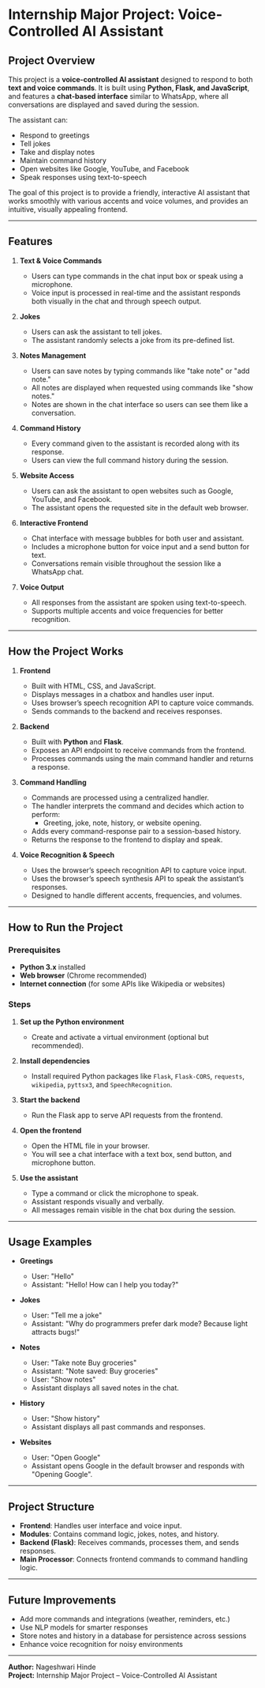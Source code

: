 # Internship Major Project: Voice-Controlled AI Assistant

## Project Overview
This project is a **voice-controlled AI assistant** designed to respond to both **text and voice commands**. It is built using **Python, Flask, and JavaScript**, and features a **chat-based interface** similar to WhatsApp, where all conversations are displayed and saved during the session.

The assistant can:
- Respond to greetings
- Tell jokes
- Take and display notes
- Maintain command history
- Open websites like Google, YouTube, and Facebook
- Speak responses using text-to-speech

The goal of this project is to provide a friendly, interactive AI assistant that works smoothly with various accents and voice volumes, and provides an intuitive, visually appealing frontend.

---

## Features

1. **Text & Voice Commands**
   - Users can type commands in the chat input box or speak using a microphone.
   - Voice input is processed in real-time and the assistant responds both visually in the chat and through speech output.

2. **Jokes**
   - Users can ask the assistant to tell jokes.
   - The assistant randomly selects a joke from its pre-defined list.

3. **Notes Management**
   - Users can save notes by typing commands like "take note" or "add note."
   - All notes are displayed when requested using commands like "show notes."
   - Notes are shown in the chat interface so users can see them like a conversation.

4. **Command History**
   - Every command given to the assistant is recorded along with its response.
   - Users can view the full command history during the session.

5. **Website Access**
   - Users can ask the assistant to open websites such as Google, YouTube, and Facebook.
   - The assistant opens the requested site in the default web browser.

6. **Interactive Frontend**
   - Chat interface with message bubbles for both user and assistant.
   - Includes a microphone button for voice input and a send button for text.
   - Conversations remain visible throughout the session like a WhatsApp chat.

7. **Voice Output**
   - All responses from the assistant are spoken using text-to-speech.
   - Supports multiple accents and voice frequencies for better recognition.

---

## How the Project Works

1. **Frontend**
   - Built with HTML, CSS, and JavaScript.
   - Displays messages in a chatbox and handles user input.
   - Uses browser’s speech recognition API to capture voice commands.
   - Sends commands to the backend and receives responses.

2. **Backend**
   - Built with **Python** and **Flask**.
   - Exposes an API endpoint to receive commands from the frontend.
   - Processes commands using the main command handler and returns a response.

3. **Command Handling**
   - Commands are processed using a centralized handler.
   - The handler interprets the command and decides which action to perform:
     - Greeting, joke, note, history, or website opening.
   - Adds every command-response pair to a session-based history.
   - Returns the response to the frontend to display and speak.

4. **Voice Recognition & Speech**
   - Uses the browser’s speech recognition API to capture voice input.
   - Uses the browser’s speech synthesis API to speak the assistant’s responses.
   - Designed to handle different accents, frequencies, and volumes.

---

## How to Run the Project

### Prerequisites
- **Python 3.x** installed
- **Web browser** (Chrome recommended)
- **Internet connection** (for some APIs like Wikipedia or websites)

### Steps

1. **Set up the Python environment**
   - Create and activate a virtual environment (optional but recommended).

2. **Install dependencies**
   - Install required Python packages like `Flask`, `Flask-CORS`, `requests`, `wikipedia`, `pyttsx3`, and `SpeechRecognition`.

3. **Start the backend**
   - Run the Flask app to serve API requests from the frontend.

4. **Open the frontend**
   - Open the HTML file in your browser.
   - You will see a chat interface with a text box, send button, and microphone button.

5. **Use the assistant**
   - Type a command or click the microphone to speak.
   - Assistant responds visually and verbally.
   - All messages remain visible in the chat box during the session.

---

## Usage Examples

- **Greetings**
  - User: "Hello"
  - Assistant: "Hello! How can I help you today?"

- **Jokes**
  - User: "Tell me a joke"
  - Assistant: "Why do programmers prefer dark mode? Because light attracts bugs!"

- **Notes**
  - User: "Take note Buy groceries"
  - Assistant: "Note saved: Buy groceries"
  - User: "Show notes"
  - Assistant displays all saved notes in the chat.

- **History**
  - User: "Show history"
  - Assistant displays all past commands and responses.

- **Websites**
  - User: "Open Google"
  - Assistant opens Google in the default browser and responds with "Opening Google".

---

## Project Structure

- **Frontend**: Handles user interface and voice input.
- **Modules**: Contains command logic, jokes, notes, and history.
- **Backend (Flask)**: Receives commands, processes them, and sends responses.
- **Main Processor**: Connects frontend commands to command handling logic.

---

## Future Improvements

- Add more commands and integrations (weather, reminders, etc.)
- Use NLP models for smarter responses
- Store notes and history in a database for persistence across sessions
- Enhance voice recognition for noisy environments

---

**Author:** Nageshwari Hinde  
**Project:** Internship Major Project – Voice-Controlled AI Assistant
